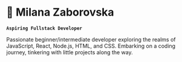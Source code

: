 # 💚 Milana Zaborovska

**`Aspiring Fullstack Developer`**

Passionate beginner/intermediate developer exploring the realms of JavaScript, React, Node.js, HTML, and CSS. Embarking on a coding journey, tinkering with little projects along the way. 


